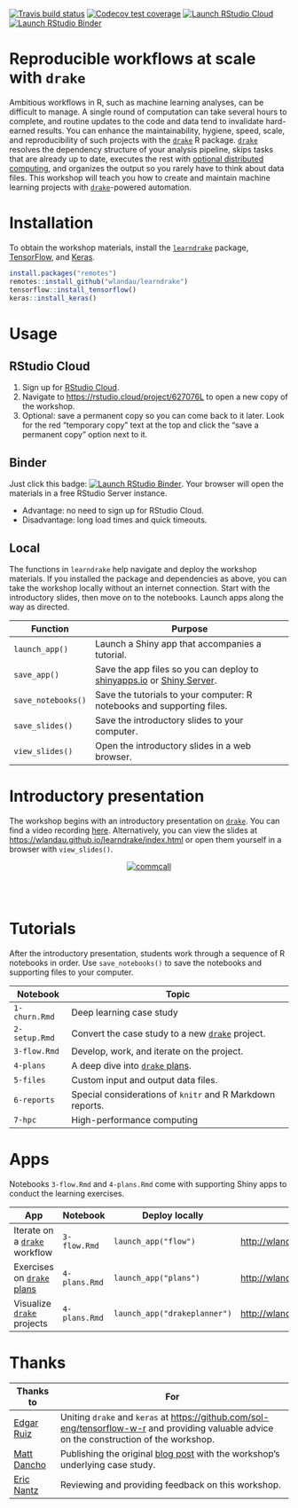 
[![Travis build
status](https://travis-ci.org/wlandau/learndrake.svg?branch=master)](https://travis-ci.org/wlandau/learndrake)
[![Codecov test
coverage](https://codecov.io/gh/wlandau/learndrake/branch/master/graph/badge.svg)](https://codecov.io/gh/wlandau/learndrake?branch=master)
[![Launch RStudio
Cloud](https://img.shields.io/badge/RStudio-Cloud-blue)](https://rstudio.cloud/project/627076L)
[![Launch RStudio
Binder](http://mybinder.org/badge_logo.svg)](https://mybinder.org/v2/gh/wlandau/learndrake/binder?urlpath=rstudio)

# Reproducible workflows at scale with `drake`

Ambitious workflows in R, such as machine learning analyses, can be
difficult to manage. A single round of computation can take several
hours to complete, and routine updates to the code and data tend to
invalidate hard-earned results. You can enhance the maintainability,
hygiene, speed, scale, and reproducibility of such projects with the
[`drake`](https://github.com/ropensci/drake) R package.
[`drake`](https://github.com/ropensci/drake) resolves the dependency
structure of your analysis pipeline, skips tasks that are already up to
date, executes the rest with [optional distributed
computing](https://ropenscilabs.github.io/drake-manual/hpc.html), and
organizes the output so you rarely have to think about data files. This
workshop will teach you how to create and maintain machine learning
projects with [`drake`](https://github.com/ropensci/drake)-powered
automation.

# Installation

To obtain the workshop materials, install the
[`learndrake`](https://github.com/wlandau/learndrake) package,
[TensorFlow](https://www.tensorflow.org), and
[Keras](https://keras.io/).

``` r
install.packages("remotes")
remotes::install_github("wlandau/learndrake")
tensorflow::install_tensorflow()
keras::install_keras()
```

# Usage

## RStudio Cloud

1.  Sign up for [RStudio Cloud](https://rstudio.cloud).
2.  Navigate to <https://rstudio.cloud/project/627076L> to open a new
    copy of the workshop.
3.  Optional: save a permanent copy so you can come back to it later.
    Look for the red “temporary copy” text at the top and click the
    “save a permanent copy” option next to it.

## Binder

Just click this badge: [![Launch RStudio
Binder](http://mybinder.org/badge_logo.svg)](https://mybinder.org/v2/gh/wlandau/learndrake/binder?urlpath=rstudio).
Your browser will open the materials in a free RStudio Server instance.

  - Advantage: no need to sign up for RStudio Cloud.
  - Disadvantage: long load times and quick timeouts.

## Local

The functions in `learndrake` help navigate and deploy the workshop
materials. If you installed the package and dependencies as above, you
can take the workshop locally without an internet connection. Start with
the introductory slides, then move on to the notebooks. Launch apps
along the way as
directed.

| Function           | Purpose                                                                                                                                                  |
| ------------------ | -------------------------------------------------------------------------------------------------------------------------------------------------------- |
| `launch_app()`     | Launch a Shiny app that accompanies a tutorial.                                                                                                          |
| `save_app()`       | Save the app files so you can deploy to [shinyapps.io](https://www.shinyapps.io) or [Shiny Server](https://www.rstudio.com/products/shiny/shiny-server). |
| `save_notebooks()` | Save the tutorials to your computer: R notebooks and supporting files.                                                                                   |
| `save_slides()`    | Save the introductory slides to your computer.                                                                                                           |
| `view_slides()`    | Open the introductory slides in a web browser.                                                                                                           |

# Introductory presentation

The workshop begins with an introductory presentation on
[`drake`](https://github.com/ropensci/drake). You can find a video
recording [here](https://ropensci.org/commcalls/2019-09-24/).
Alternatively, you can view the slides at
<https://wlandau.github.io/learndrake/index.html> or open them yourself
in a browser with `view_slides()`.

<center>

<a href="https://ropensci.org/commcalls/2019-09-24/">
<img src="https://docs.ropensci.org/drake/reference/figures/commcall.png" alt="commcall" align="center" style = "border: none; float: center;">
</a>

</center>

<br> <br>

# Tutorials

After the introductory presentation, students work through a sequence of
R notebooks in order. Use `save_notebooks()` to save the notebooks and
supporting files to your
computer.

| Notebook      | Topic                                                                                     |
| ------------- | ----------------------------------------------------------------------------------------- |
| `1-churn.Rmd` | Deep learning case study                                                                  |
| `2-setup.Rmd` | Convert the case study to a new [`drake`](https://github.com/ropensci/drake) project.     |
| `3-flow.Rmd`  | Develop, work, and iterate on the project.                                                |
| `4-plans`     | A deep dive into [`drake` plans](https://ropenscilabs.github.io/drake-manual/plans.html). |
| `5-files`     | Custom input and output data files.                                                       |
| `6-reports`   | Special considerations of `knitr` and R Markdown reports.                                 |
| `7-hpc`       | High-performance computing                                                                |

# Apps

Notebooks `3-flow.Rmd` and `4-plans.Rmd` come with supporting Shiny apps
to conduct the learning
exercises.

| App                                                                                  | Notebook      | Deploy locally               | Public URL                                    |
| ------------------------------------------------------------------------------------ | ------------- | ---------------------------- | --------------------------------------------- |
| Iterate on a [`drake`](https://github.com/ropensci/drake) workflow                   | `3-flow.Rmd`  | `launch_app("flow")`         | <http://wlandau.shinyapps.io/learndrakeflow>  |
| Exercises on [`drake` plans](https://ropenscilabs.github.io/drake-manual/plans.html) | `4-plans.Rmd` | `launch_app("plans")`        | <http://wlandau.shinyapps.io/learndrakeplans> |
| Visualize [`drake`](https://github.com/ropensci/drake) projects                      | `4-plans.Rmd` | `launch_app("drakeplanner")` | <http://wlandau.shinyapps.io/drakeplanner>    |

# Thanks

| Thanks to                                   | For                                                                                                                                                         |
| ------------------------------------------- | ----------------------------------------------------------------------------------------------------------------------------------------------------------- |
| [Edgar Ruiz](https://github.com/edgararuiz) | Uniting `drake` and `keras` at <https://github.com/sol-eng/tensorflow-w-r> and providing valuable advice on the construction of the workshop.               |
| [Matt Dancho](https://github.com/mdancho84) | Publishing the original [blog post](https://blogs.rstudio.com/tensorflow/posts/2018-01-11-keras-customer-churn/) with the workshop’s underlying case study. |
| [Eric Nantz](https://github.com/rpodcast)   | Reviewing and providing feedback on this workshop.                                                                                                          |
